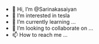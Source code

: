 - 👋 Hi, I’m @Sarinakasaiyan
- 👀 I’m interested in tesla
- 🌱 I’m currently learning ...
- 💞️ I’m looking to collaborate on ...
- 📫 How to reach me ...

<!---
Sarinakasaiyan/Sarinakasaiyan is a ✨ special ✨ repository because its `README.md` (this file) appears on your GitHub profile.
You can click the Preview link to take a look at your changes.
--->
